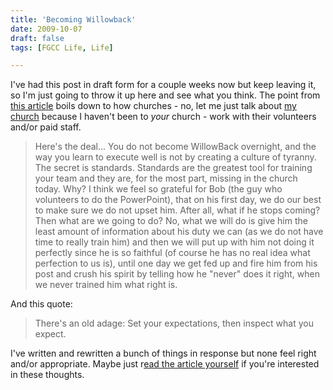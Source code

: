 ```yaml
---
title: 'Becoming Willowback'
date: 2009-10-07
draft: false
tags: [FGCC Life, Life]

---
```


I've had this post in draft form for a couple weeks now but keep leaving it, so I'm just going to throw it up here and see what you think. The point from [this article](http://www.beyondrelevance.com/index.cfm/pageid/913/postid/105/index.html) boils down to how churches - no, let me just talk about [my church](http://www.forestgrovecc.com) because I haven't been to _your_ church - work with their volunteers and/or paid staff.

> Here's the deal... You do not become WillowBack overnight, and the way you learn to execute well is not by creating a culture of tyranny. The secret is standards. Standards are the greatest tool for training your team and they are, for the most part, missing in the church today. Why? I think we feel so grateful for Bob (the guy who volunteers to do the PowerPoint), that on his first day, we do our best to make sure we do not upset him. After all, what if he stops coming? Then what are we going to do? No, what we will do is give him the least amount of information about his duty we can (as we do not have time to really train him) and then we will put up with him not doing it perfectly since he is so faithful (of course he has no real idea what perfection to us is), until one day we get fed up and fire him from his post and crush his spirit by telling how he "never" does it right, when we never trained him what right is.

And this quote:

> There's an old adage: Set your expectations, then inspect what you expect.

I've written and rewritten a bunch of things in response but none feel right and/or appropriate. Maybe just r[ead the article yourself](http://www.beyondrelevance.com/index.cfm/pageid/913/postid/105/index.html) if you're interested in these thoughts.
